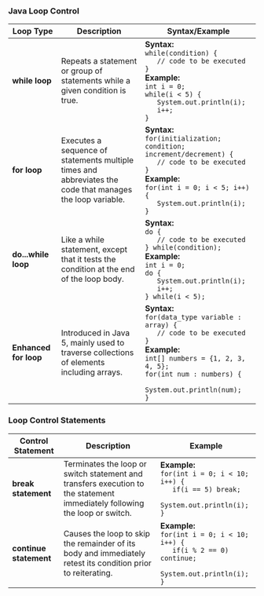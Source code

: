 ### Java Loop Control

| **Loop Type**         | **Description**                                              | **Syntax/Example**                                           |
| --------------------- | ------------------------------------------------------------ | ------------------------------------------------------------ |
| **while loop**        | Repeats a statement or group of statements while a given condition is true. | **Syntax:**<br>`while(condition) {`<br>`   // code to be executed`<br>`}`<br>**Example:**<br>`int i = 0;`<br>`while(i < 5) {`<br>`   System.out.println(i);`<br>`   i++;`<br>`}` |
| **for loop**          | Executes a sequence of statements multiple times and abbreviates the code that manages the loop variable. | **Syntax:**<br>`for(initialization; condition; increment/decrement) {`<br>`   // code to be executed`<br>`}`<br>**Example:**<br>`for(int i = 0; i < 5; i++) {`<br>`   System.out.println(i);`<br>`}` |
| **do...while loop**   | Like a while statement, except that it tests the condition at the end of the loop body. | **Syntax:**<br>`do {`<br>`   // code to be executed`<br>`} while(condition);`<br>**Example:**<br>`int i = 0;`<br>`do {`<br>`   System.out.println(i);`<br>`   i++;`<br>`} while(i < 5);` |
| **Enhanced for loop** | Introduced in Java 5, mainly used to traverse collections of elements including arrays. | **Syntax:**<br>`for(data_type variable : array) {`<br>`   // code to be executed`<br>`}`<br>**Example:**<br>`int[] numbers = {1, 2, 3, 4, 5};`<br>`for(int num : numbers) {`<br>`   System.out.println(num);`<br>`}` |

### Loop Control Statements

| **Control Statement**  | **Description**                                              | **Example**                                                  |
| ---------------------- | ------------------------------------------------------------ | ------------------------------------------------------------ |
| **break statement**    | Terminates the loop or switch statement and transfers execution to the statement immediately following the loop or switch. | **Example:**<br>`for(int i = 0; i < 10; i++) {`<br>`   if(i == 5) break;`<br>`   System.out.println(i);`<br>`}` |
| **continue statement** | Causes the loop to skip the remainder of its body and immediately retest its condition prior to reiterating. | **Example:**<br>`for(int i = 0; i < 10; i++) {`<br>`   if(i % 2 == 0) continue;`<br>`   System.out.println(i);`<br>`}` |

